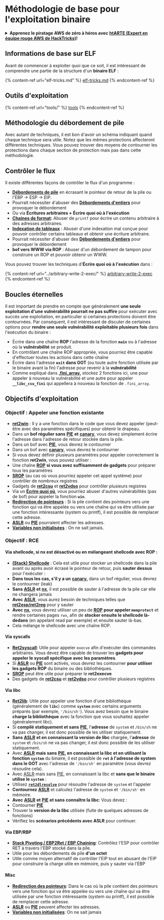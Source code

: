 # Méthodologie de base pour l'exploitation binaire

<details>

<summary><strong>Apprenez le piratage AWS de zéro à héros avec</strong> <a href="https://training.hacktricks.xyz/courses/arte"><strong>htARTE (Expert en équipe rouge AWS de HackTricks)</strong></a><strong>!</strong></summary>

Autres façons de soutenir HackTricks :

* Si vous souhaitez voir votre **entreprise annoncée dans HackTricks** ou **télécharger HackTricks en PDF**, consultez les [**PLANS D'ABONNEMENT**](https://github.com/sponsors/carlospolop) !
* Obtenez le [**swag officiel PEASS & HackTricks**](https://peass.creator-spring.com)
* Découvrez [**La famille PEASS**](https://opensea.io/collection/the-peass-family), notre collection exclusive de [**NFT**](https://opensea.io/collection/the-peass-family)
* **Rejoignez le** 💬 [**groupe Discord**](https://discord.gg/hRep4RUj7f) ou le [**groupe Telegram**](https://t.me/peass) ou **suivez-nous** sur **Twitter** 🐦 [**@hacktricks\_live**](https://twitter.com/hacktricks\_live)**.**
* **Partagez vos astuces de piratage en soumettant des PR aux** [**HackTricks**](https://github.com/carlospolop/hacktricks) et [**HackTricks Cloud**](https://github.com/carlospolop/hacktricks-cloud) dépôts GitHub.

</details>

## Informations de base sur ELF

Avant de commencer à exploiter quoi que ce soit, il est intéressant de comprendre une partie de la structure d'un **binaire ELF** :

{% content-ref url="elf-tricks.md" %}
[elf-tricks.md](elf-tricks.md)
{% endcontent-ref %}

## Outils d'exploitation

{% content-ref url="tools/" %}
[tools](tools/)
{% endcontent-ref %}

## Méthodologie du débordement de pile

Avec autant de techniques, il est bon d'avoir un schéma indiquant quand chaque technique sera utile. Notez que les mêmes protections affecteront différentes techniques. Vous pouvez trouver des moyens de contourner les protections dans chaque section de protection mais pas dans cette méthodologie.

## Contrôler le flux

Il existe différentes façons de contrôler le flux d'un programme :

* [**Débordements de pile**](../stack-overflow/) en écrasant le pointeur de retour de la pile ou l'EBP -> ESP -> EIP.
* Pourrait nécessiter d'abuser des [**Débordements d'entiers**](../integer-overflow.md) pour provoquer le débordement
* Ou via **Écritures arbitraires + Écrire quoi où à l'exécution**
* [**Chaines de format**](../format-strings/)**:** Abuser de `printf` pour écrire un contenu arbitraire à des adresses arbitraires.
* [**Indexation de tableaux**](../array-indexing.md) : Abuser d'une indexation mal conçue pour pouvoir contrôler certains tableaux et obtenir une écriture arbitraire.
* Pourrait nécessiter d'abuser des [**Débordements d'entiers**](../integer-overflow.md) pour provoquer le débordement
* **bof vers WWW via ROP** : Abuser d'un débordement de tampon pour construire un ROP et pouvoir obtenir un WWW.

Vous pouvez trouver les techniques d'**Écrire quoi où à l'exécution** dans :

{% content-ref url="../arbitrary-write-2-exec/" %}
[arbitrary-write-2-exec](../arbitrary-write-2-exec/)
{% endcontent-ref %}

## Boucles éternelles

Il est important de prendre en compte que généralement **une seule exploitation d'une vulnérabilité pourrait ne pas suffire** pour exécuter avec succès une exploitation, en particulier si certaines protections doivent être contournées. Par conséquent, il est intéressant de discuter de certaines options pour **rendre une seule vulnérabilité exploitable plusieurs fois** dans l'exécution du binaire :

* Écrire dans une chaîne **ROP** l'adresse de la fonction **`main`** ou à l'adresse où la **vulnérabilité** se produit.
* En contrôlant une chaîne ROP appropriée, vous pourriez être capable d'effectuer toutes les actions dans cette chaîne
* Écrire dans l'adresse **`exit` dans GOT** (ou toute autre fonction utilisée par le binaire avant la fin) l'adresse pour revenir à la **vulnérabilité**
* Comme expliqué dans [**.fini\_array**](../arbitrary-write-2-exec/www2exec-.dtors-and-.fini\_array.md#eternal-loop)**,** stockez 2 fonctions ici, une pour appeler à nouveau la vulnérabilité et une autre pour appeler **`__libc_csu_fini`** qui appellera à nouveau la fonction de `.fini_array`.

## Objectifs d'exploitation

### Objectif : Appeler une fonction existante

* [**ret2win**](./#ret2win) : Il y a une fonction dans le code que vous devez appeler (peut-être avec des paramètres spécifiques) pour obtenir le drapeau.
* Dans un **bof régulier sans** [**PIE**](../common-binary-protections-and-bypasses/pie/) **et** [**canary**](../common-binary-protections-and-bypasses/stack-canaries/), vous devez simplement écrire l'adresse dans l'adresse de retour stockée dans la pile.
* Dans un bof avec [**PIE**](../common-binary-protections-and-bypasses/pie/), vous devrez le contourner
* Dans un bof avec [**canary**](../common-binary-protections-and-bypasses/stack-canaries/), vous devrez le contourner
* Si vous devez définir plusieurs paramètres pour appeler correctement la fonction **ret2win**, vous pouvez utiliser :
* Une chaîne [**ROP**](./#rop-and-ret2...-techniques) **si vous avez suffisamment de gadgets** pour préparer tous les paramètres
* [**SROP**](../rop-return-oriented-programing/srop-sigreturn-oriented-programming.md) (au cas où vous pourriez appeler cet appel système) pour contrôler de nombreux registres
* Gadgets de [**ret2csu**](../rop-return-oriented-programing/ret2csu.md) et [**ret2vdso**](../rop-return-oriented-programing/ret2vdso.md) pour contrôler plusieurs registres
* Via un [**Écrire quoi où**](../arbitrary-write-2-exec/), vous pourriez abuser d'autres vulnérabilités (pas de bof) pour appeler la fonction **`win`**.
* [**Redirection de pointeurs**](../stack-overflow/pointer-redirecting.md) : Si la pile contient des pointeurs vers une fonction qui va être appelée ou vers une chaîne qui va être utilisée par une fonction intéressante (system ou printf), il est possible de remplacer cette adresse.
* [**ASLR**](../common-binary-protections-and-bypasses/aslr/) ou [**PIE**](../common-binary-protections-and-bypasses/pie/) pourraient affecter les adresses.
* [**Variables non initialisées**](../stack-overflow/uninitialized-variables.md) : On ne sait jamais.

### Objectif : RCE

#### Via shellcode, si nx est désactivé ou en mélangeant shellcode avec ROP :

* [**(Stack) Shellcode**](./#stack-shellcode) : Cela est utile pour stocker un shellcode dans la pile avant ou après avoir écrasé le pointeur de retour, puis **sauter dessus** pour l'exécuter :
* **Dans tous les cas, s'il y a un** [**canary**](../common-binary-protections-and-bypasses/stack-canaries/)**,** dans un bof régulier, vous devrez le contourner (leak)
* **Sans** [**ASLR**](../common-binary-protections-and-bypasses/aslr/) **et** [**nx**](../common-binary-protections-and-bypasses/no-exec-nx.md), il est possible de sauter à l'adresse de la pile car elle ne changera jamais
* **Avec** [**ASLR**](../common-binary-protections-and-bypasses/aslr/), vous aurez besoin de techniques telles que [**ret2esp/ret2reg**](../rop-return-oriented-programing/ret2esp-ret2reg.md) pour y sauter
* **Avec** [**nx**](../common-binary-protections-and-bypasses/no-exec-nx.md), vous devrez utiliser un peu de [**ROP**](../rop-return-oriented-programing/) **pour appeler `memprotect`** et rendre certaines pages `rwx`, afin de **stocker ensuite le shellcode là-dedans** (en appelant read par exemple) et ensuite sauter là-bas.
* Cela mélange le shellcode avec une chaîne ROP.
#### Via syscalls

* [**Ret2syscall**](../rop-return-oriented-programing/rop-syscall-execv.md): Utile pour appeler `execve` afin d'exécuter des commandes arbitraires. Vous devez être capable de trouver les **gadgets pour appeler le syscall spécifique avec les paramètres**.
* Si [**ASLR**](../common-binary-protections-and-bypasses/aslr/) ou [**PIE**](../common-binary-protections-and-bypasses/pie/) sont activés, vous devrez les contourner **pour utiliser les gadgets ROP** du binaire ou des bibliothèques.
* [**SROP**](../rop-return-oriented-programing/srop-sigreturn-oriented-programming.md) peut être utile pour préparer le **ret2execve**
* Des gadgets de [**ret2csu**](../rop-return-oriented-programing/ret2csu.md) et [**ret2vdso**](../rop-return-oriented-programing/ret2vdso.md) pour contrôler plusieurs registres

#### Via libc

* [**Ret2lib**](../rop-return-oriented-programing/ret2lib/): Utile pour appeler une fonction d'une bibliothèque (généralement de **`libc`**) comme **`system`** avec certains arguments préparés (par exemple, `'/bin/sh'`). Vous avez besoin que le binaire **charge la bibliothèque** avec la fonction que vous souhaitez appeler (généralement libc).
* Si **compilé statiquement et sans** [**PIE**](../common-binary-protections-and-bypasses/pie/), l'**adresse** de `system` et `/bin/sh` ne va pas changer, il est donc possible de les utiliser statiquement.
* **Sans** [**ASLR**](../common-binary-protections-and-bypasses/aslr/) **et en connaissant la version de libc** chargée, l'**adresse** de `system` et `/bin/sh` ne va pas changer, il est donc possible de les utiliser statiquement.
* Avec [**ASLR**](../common-binary-protections-and-bypasses/aslr/) **mais sans** [**PIE**](../common-binary-protections-and-bypasses/pie/)**, en connaissant la libc et en utilisant la fonction `system`** du binaire, il est possible de **`ret` à l'adresse de system dans le GOT** avec l'adresse de `'/bin/sh'` en paramètre (vous devrez résoudre cela).
* Avec [ASLR](../common-binary-protections-and-bypasses/aslr/) mais sans [PIE](../common-binary-protections-and-bypasses/pie/), en connaissant la libc et **sans que le binaire utilise le `system`** :
* Utilisez [**`ret2dlresolve`**](../rop-return-oriented-programing/ret2dlresolve.md) pour résoudre l'adresse de `system` et l'appeler&#x20;
* **Contournez** [**ASLR**](../common-binary-protections-and-bypasses/aslr/) et calculez l'adresse de `system` et `'/bin/sh'` en mémoire.
* **Avec** [**ASLR**](../common-binary-protections-and-bypasses/aslr/) **et** [**PIE**](../common-binary-protections-and-bypasses/pie/) **et sans connaître la libc**: Vous devez :
* Contourner [**PIE**](../common-binary-protections-and-bypasses/pie/)
* Trouver la **version de la libc** utilisée (fuite de quelques adresses de fonctions)
* Vérifiez les **scénarios précédents avec ASLR** pour continuer.

#### Via EBP/RBP

* [**Stack Pivoting / EBP2Ret / EBP Chaining**](../stack-overflow/stack-pivoting-ebp2ret-ebp-chaining.md): Contrôlez l'ESP pour contrôler RET à travers l'EBP stocké dans la pile.
* Utile pour les débordements de pile **d'un octet**
* Utile comme moyen alternatif de contrôler l'EIP tout en abusant de l'EIP pour construire la charge utile en mémoire, puis y sauter via l'EBP

#### Misc

* [**Redirection des pointeurs**](../stack-overflow/pointer-redirecting.md): Dans le cas où la pile contient des pointeurs vers une fonction qui va être appelée ou vers une chaîne qui va être utilisée par une fonction intéressante (system ou printf), il est possible de remplacer cette adresse.
* [**ASLR**](../common-binary-protections-and-bypasses/aslr/) ou [**PIE**](../common-binary-protections-and-bypasses/pie/) peuvent affecter les adresses.
* [**Variables non initialisées**](../stack-overflow/uninitialized-variables.md): On ne sait jamais
